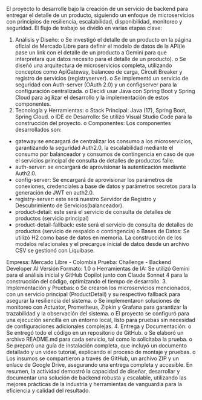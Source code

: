 El proyecto lo desarrolle bajo la creación de un servicio de backend para entregar el detalle de un
producto, siguiendo un enfoque de microservicios con principios de resiliencia, escalabilidad,
disponibilidad, monitoreo y seguridad.
El flujo de trabajo se dividió en varias etapas clave:
1. Análisis y Diseño:
o Se investigó el detalle de un producto en la página oficial de Mercado Libre para
definir el modelo de datos de la API(le pase un link con el detalle de un producto a
Gemini para que interpretara que datos necesito para el detalle de un producto).
o Se diseñó una arquitectura de microservicios completa, utilizando conceptos como
ApiGateway, balanceo de carga, Circuit Breaker y registro de servicios (registryserver).
o Se implementó un servicio de seguridad con Auth-server (OAuth 2.0) y un configserver para la configuración centralizada.
o Decidí usar Java con Spring Boot y Spring Cloud para agilizar el desarrollo y la
implementación de estos componentes.
2. Tecnología y Herramientas:
o Stack Principal: Java (17), Spring Boot, Spring Cloud.
o IDE de Desarrollo: Se utilizó Visual Studio Code para la construcción del proyecto.
o Componentes: Los componentes desarrollados son:
- gateway:se encargará de centralizar los consumo a los microservicios, garantizando la seguridad
Auth2.0, la escalabilidad mediante el consumo por balanceador y consumos de contingencia en
caso de que el servicios principal de consulta de detalles de productos falle.
- auth-server: se encargará de aprovisionar la autenticación mediante Auth2.0.
- config-server: Se encargará de aprovisionar los parámetros de conexiones, credenciales a base
de datos y parámetros secretos para la generación de JWT en auth2.0.
- registry-server: este será nuestro Servidor de Registro y Descubrimiento de
Servicios(balanceador).
- product-detail: este será el servicio de consulta de detalles de productos (servicio principal)
- product-detail-fallback: este será el servicio de consulta de detalles de productos (servicio de
respaldo o contingencia)
o Bases de Datos: Se utilizó H2 como base de datos en memoria. La construcción de
los modelos relacionales y el precargue inicial de datos desde un archivo CSV se
gestionó con Liquibase.

Empresa: Mercado Libre - Colombia
Prueba: Challenge - Backend Developer AI
Versión Formato: 1.0
o Herramientas de IA: Se utilizó Gemini para el análisis inicial y GitHub Copilot junto
con Claude Sonnet 4 para la construcción del código, optimizando el tiempo de
desarrollo.
3. Implementación y Pruebas:
o Se crearon los microservicios mencionados, con un servicio principal (ProductDetail) y su respectivo fallback para asegurar la resiliencia del sistema.
o Se implementaron soluciones de monitoreo con Actuator, Prometheus, Zipkin y
Grafana para garantizar la trazabilidad y la observación del sistema.
o El proyecto se configuró para una ejecución sencilla en un entorno local, listo para
pruebas sin necesidad de configuraciones adicionales complejas.
4. Entrega y Documentación:
o Se entregó todo el código en un repositorio de GitHub.
o Se elaboró un archivo README.md para cada servicio, tal como lo solicitaba la
prueba.
o Se preparó una guía de instalación completa, que incluyó un documento detallado
y un video tutorial, explicando el proceso de montaje y pruebas.
o Los insumos se compartieron a través de GitHub, un archivo ZIP y un enlace de
Google Drive, asegurando una entrega completa y accesible.
En resumen, la actividad demostró la capacidad de diseñar, desarrollar y documentar una solución
de backend robusta y escalable, utilizando las mejores prácticas de la industria y herramientas de
vanguardia para la eficiencia y calidad del resultado.
